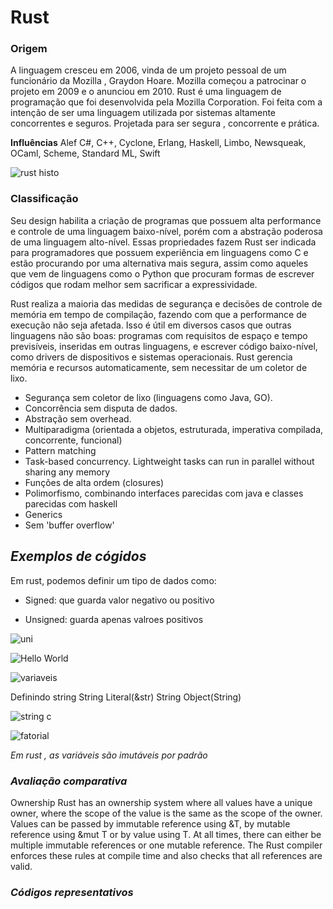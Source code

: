 # **Rust**

### **Origem**

A linguagem cresceu em 2006, vinda de um projeto pessoal de um funcionário da Mozilla , Graydon Hoare. Mozilla começou a patrocinar o projeto em 2009 e o anunciou em 2010.
Rust é uma linguagem de programação que foi desenvolvida pela Mozilla Corporation. Foi feita com a intenção de ser uma linguagem utilizada por sistemas  altamente concorrentes e seguros. Projetada para ser segura , concorrente e prática.



**Influências**
 Alef C#, C++, Cyclone, Erlang, Haskell, Limbo, Newsqueak, OCaml, Scheme, Standard ML, Swift

![rust histo](https://user-images.githubusercontent.com/7257385/64481538-b1920a00-d1b3-11e9-88a5-2d358c1e050a.jpg)


### **Classificação**

Seu design habilita a criação de programas que possuem alta performance e controle de uma linguagem baixo-nível, porém com a abstração poderosa de uma linguagem alto-nível. Essas propriedades fazem Rust ser indicada para programadores que possuem experiência em linguagens como C e estão procurando por uma alternativa mais segura, assim como aqueles que vem de linguagens como o Python que procuram formas de escrever códigos que rodam melhor sem sacrificar a expressividade.

Rust realiza a maioria das medidas de segurança e decisões de controle de memória em tempo de compilação, fazendo com que a performance de execução não seja afetada. Isso é útil em diversos casos que outras linguagens não são boas: programas com requisitos de espaço e tempo previsíveis, inseridas em outras linguagens, e escrever código baixo-nível, como drivers de dispositivos e sistemas operacionais.
Rust gerencia memória e recursos automaticamente, sem necessitar de um coletor de lixo.

* Segurança sem coletor de lixo (linguagens como Java, GO).
* Concorrência sem disputa de dados.
* Abstração sem overhead.
* Multiparadigma (orientada a objetos, estruturada, imperativa compilada, concorrente, funcional)
*	Pattern matching
*	Task-based concurrency. Lightweight tasks can run in parallel without sharing any memory 
*	Funções de alta ordem (closures)
*	Polimorfismo, combinando interfaces parecidas com java e classes parecidas com haskell
*	Generics
*	Sem 'buffer overflow'

## ***Exemplos de cógidos***
Em rust, podemos definir um tipo de dados como:
* Signed: que guarda valor negativo ou positivo

* Unsigned: guarda apenas valroes positivos 

![uni](https://user-images.githubusercontent.com/7257385/64481049-9f5f9e00-d1aa-11e9-95ef-5e9c68935169.jpg)


![Hello World](https://user-images.githubusercontent.com/7257385/64479753-9b735200-d191-11e9-92de-010047fe0c3f.jpg)


![variaveis](https://user-images.githubusercontent.com/7257385/64480149-d1680480-d198-11e9-9e6d-8da53e67e24c.jpg)

Definindo string
String Literal(&str)
String Object(String)

![string c](https://user-images.githubusercontent.com/7257385/64481834-7b588880-d1bb-11e9-91f4-11e4a3977e3e.jpg)





![fatorial](https://user-images.githubusercontent.com/7257385/64481261-e5b6fc00-d1ae-11e9-89af-3280d7ba4bc0.jpg)


*Em rust , as variáveis são imutáveis por padrão*

### ***Avaliação comparativa***
Ownership
Rust has an ownership system where all values have a unique owner, where the scope of the value is the same as the scope of the owner.
Values can be passed by immutable reference using &T, by mutable reference using &mut T or by value using T. At all times, there can either be multiple immutable references or one mutable reference. The Rust compiler enforces these rules at compile time and also checks that all references are valid.

### ***Códigos representativos***
